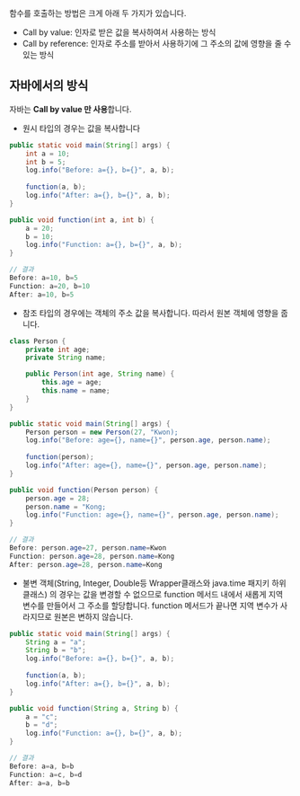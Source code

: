 함수를 호출하는 방법은 크게 아래 두 가지가 있습니다.

- Call by value: 인자로 받은 값을 복사하여서 사용하는 방식
- Call by reference: 인자로 주소를 받아서 사용하기에 그 주소의 값에 영향을 줄 수 있는 방식

## 자바에서의 방식

자바는 **Call by value 만 사용**합니다.

- 원시 타입의 경우는 값을 복사합니다

```java
public static void main(String[] args) {
	int a = 10;
	int b = 5;
	log.info("Before: a={}, b={}", a, b);
	
	function(a, b);
	log.info("After: a={}, b={}", a, b);
}

public void function(int a, int b) {
	a = 20;
	b = 10;
	log.info("Function: a={}, b={}", a, b);
}

// 결과
Before: a=10, b=5
Function: a=20, b=10
After: a=10, b=5
```


- 참조 타입의 경우에는 객체의 주소 값을 복사합니다. 따라서 원본 객체에 영향을 줍니다.

```java
class Person {
	private int age;
	private String name;

	public Person(int age, String name) {
		this.age = age;
		this.name = name;
	}
}

public static void main(String[] args) {
	Person person = new Person(27, "Kwon);
	log.info("Before: age={}, name={}", person.age, person.name);
	
	function(person);
	log.info("After: age={}, name={}", person.age, person.name);
}

public void function(Person person) {
	person.age = 28;
	person.name = "Kong;
	log.info("Function: age={}, name={}", person.age, person.name);
}

// 결과
Before: person.age=27, person.name=Kwon
Function: person.age=28, person.name=Kong
After: person.age=28, person.name=Kong
```



- 불변 객체(String, Integer, Double등 Wrapper클래스와 java.time 패지키 하위 클래스) 의 경우는 값을 변경할 수 없으므로 function 메서드 내에서 새롭게 지역 변수를 만들어서 그 주소를 할당합니다. function 메서드가 끝나면 지역 변수가 사라지므로 원본은 변하지 않습니다.

```java
public static void main(String[] args) {
	String a = "a";
	String b = "b";
	log.info("Before: a={}, b={}", a, b);
	
	function(a, b);
	log.info("After: a={}, b={}", a, b);
}

public void function(String a, String b) {
	a = "c";
	b = "d";
	log.info("Function: a={}, b={}", a, b);
}

// 결과
Before: a=a, b=b
Function: a=c, b=d
After: a=a, b=b
```

